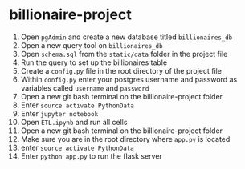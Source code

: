 # billionaire-project

1. Open `pgAdmin` and create a new database titled `billionaires_db`
1. Open a new query tool on `billionaires_db`
1. Open `schema.sql` from the `static/data` folder in the project file
1. Run the query to set up the billionaires table
1. Create a `config.py` file in the root directory of the project file
1. Within `config.py` enter your postgres username and password as variables called `username` and `password`
1. Open a new git bash terminal on the billionaire-project folder
1. Enter `source activate PythonData`
1. Enter `jupyter notebook`
1. Open `ETL.ipynb` and run all cells
1. Open a new git bash terminal on the billionaire-project folder
1. Make sure you are in the root directory where `app.py` is located
1. enter `source activate PythonData`
1. Enter `python app.py` to run the flask server

